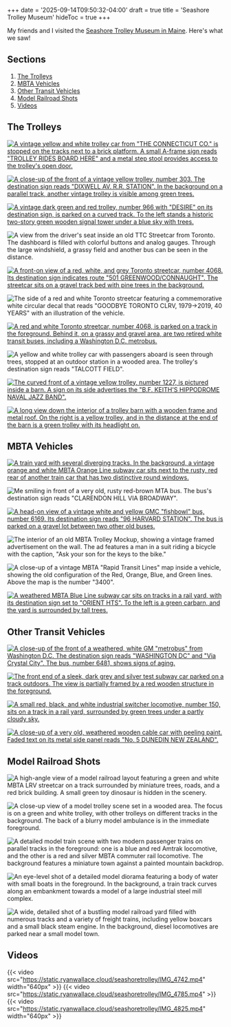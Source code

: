 +++
date = '2025-09-14T09:50:32-04:00'
draft = true
title = 'Seashore Trolley Museum'
hideToc = true
+++

My friends and I visited the [Seashore Trolley Museum in Maine](http://www.trolleymuseum.org/).
Here's what we saw!

## Sections

1. [The Trolleys](#the-trolleys)
2. [MBTA Vehicles](#mbta-vehicles)
3. [Other Transit Vehicles](#other-transit-vehicles)
4. [Model Railroad Shots](#model-railroad-shots)
5. [Videos](#videos)

## The Trolleys

[![A vintage yellow and white trolley car from "THE CONNECTICUT CO." is stopped on the tracks next to a brick platform. A small A-frame sign reads "TROLLEY RIDES BOARD HERE" and a metal step stool provides access to the trolley's open door.](https://static.ryanwallace.cloud/seashoretrolley/IMG_4740.jpeg)](https://collections.trolleymuseum.org/items/38)

[![A close-up of the front of a vintage yellow trolley, number 303. The destination sign reads "DIXWELL AV. R.R. STATION". In the background on a parallel track, another vintage trolley is visible among green trees.](https://static.ryanwallace.cloud/seashoretrolley/IMG_4741.jpeg)](https://collections.trolleymuseum.org/items/17)

[![A vintage dark green and red trolley, number 966 with "DESIRE" on its destination sign, is parked on a curved track. To the left stands a historic two-story green wooden signal tower under a blue sky with trees.](https://static.ryanwallace.cloud/seashoretrolley/IMG_4745.jpeg)](https://collections.trolleymuseum.org/items/124)

![A view from the driver's seat inside an old TTC Streetcar from Toronto. The dashboard is filled with colorful buttons and analog gauges. Through the large windshield, a grassy field and another bus can be seen in the distance.](https://static.ryanwallace.cloud/seashoretrolley/IMG_4762.jpeg)

[![A front-on view of a red, white, and grey Toronto streetcar, number 4068. Its destination sign indicates route "501 GREENWOOD/CONNAUGHT". The streetcar sits on a gravel track bed with pine trees in the background.](https://static.ryanwallace.cloud/seashoretrolley/IMG_4764.jpeg)](https://collections.trolleymuseum.org/items/326)

![The side of a red and white Toronto streetcar featuring a commemorative white circular decal that reads "GOODBYE TORONTO CLRV, 1979->2019, 40 YEARS" with an illustration of the vehicle.](https://static.ryanwallace.cloud/seashoretrolley/IMG_4765.jpeg)

[![A red and white Toronto streetcar, number 4068, is parked on a track in the foreground. Behind it, on a grassy and gravel area, are two retired white transit buses, including a Washington D.C. metrobus.](https://static.ryanwallace.cloud/seashoretrolley/IMG_4768.jpeg)](https://collections.trolleymuseum.org/items/326)

![A yellow and white trolley car with passengers aboard is seen through trees, stopped at an outdoor station in a wooded area. The trolley's destination sign reads "TALCOTT FIELD".](https://static.ryanwallace.cloud/seashoretrolley/IMG_4781.jpeg)

[![The curved front of a vintage yellow trolley, number 1227, is pictured inside a barn. A sign on its side advertises the "B.F. KEITH'S HIPPODROME NAVAL JAZZ BAND".](https://static.ryanwallace.cloud/seashoretrolley/IMG_4804.jpeg)](https://collections.trolleymuseum.org/items/77)

[![A long view down the interior of a trolley barn with a wooden frame and metal roof. On the right is a yellow trolley, and in the distance at the end of the barn is a green trolley with its headlight on.](https://static.ryanwallace.cloud/seashoretrolley/IMG_4806.jpeg)](https://collections.trolleymuseum.org/items/124)

## MBTA Vehicles

[![A train yard with several diverging tracks. In the background, a vintage orange and white MBTA Orange Line subway car sits next to the rusty, red rear of another train car that has two distinctive round windows.](https://static.ryanwallace.cloud/seashoretrolley/IMG_4746.jpeg)](https://collections.trolleymuseum.org/items/269)

![Me smiling in front of a very old, rusty red-brown MTA bus. The bus's destination sign reads "CLARENDON HILL VIA BROADWAY".](https://static.ryanwallace.cloud/seashoretrolley/IMG_4750.jpeg)

[![A head-on view of a vintage white and yellow GMC "fishbowl" bus, number 6169. Its destination sign reads "96 HARVARD STATION". The bus is parked on a gravel lot between two other old buses.](https://static.ryanwallace.cloud/seashoretrolley/IMG_4771.jpeg)](https://collections.trolleymuseum.org/items/290)

![The interior of an old MBTA Trolley Mockup, showing a vintage framed advertisement on the wall. The ad features a man in a suit riding a bicycle with the caption, "Ask your son for the keys to the bike."](https://static.ryanwallace.cloud/seashoretrolley/IMG_4796.jpeg)

![A close-up of a vintage MBTA "Rapid Transit Lines" map inside a vehicle, showing the old configuration of the Red, Orange, Blue, and Green lines. Above the map is the number "3400".](https://static.ryanwallace.cloud/seashoretrolley/IMG_4797.jpeg)

[![A weathered MBTA Blue Line subway car sits on tracks in a rail yard, with its destination sign set to "ORIENT HTS". To the left is a green carbarn, and the yard is surrounded by tall trees.](https://static.ryanwallace.cloud/seashoretrolley/IMG_4810.jpeg)](https://collections.trolleymuseum.org/items/303)

## Other Transit Vehicles

[![A close-up of the front of a weathered, white GM "metrobus" from Washington D.C. The destination sign reads "WASHINGTON DC" and "Via Crystal City". The bus, number 6481, shows signs of aging.](https://static.ryanwallace.cloud/seashoretrolley/IMG_4761.jpeg)](https://collections.trolleymuseum.org/items/285)

[![The front end of a sleek, dark grey and silver test subway car parked on a track outdoors. The view is partially framed by a red wooden structure in the foreground.](https://static.ryanwallace.cloud/seashoretrolley/IMG_4780.jpeg)](https://collections.trolleymuseum.org/items/293)

[![A small red, black, and white industrial switcher locomotive, number 150, sits on a track in a rail yard, surrounded by green trees under a partly cloudy sky.](https://static.ryanwallace.cloud/seashoretrolley/IMG_4794.jpeg)](https://collections.trolleymuseum.org/items/336)

[![A close-up of a very old, weathered wooden cable car with peeling paint. Faded text on its metal side panel reads "No. 5 DUNEDIN NEW ZEALAND".](https://static.ryanwallace.cloud/seashoretrolley/IMG_4799.jpeg)](https://collections.trolleymuseum.org/items/25)

## Model Railroad Shots

![A high-angle view of a model railroad layout featuring a green and white MBTA LRV streetcar on a track surrounded by miniature trees, roads, and a red brick building. A small green toy dinosaur is hidden in the scenery.](https://static.ryanwallace.cloud/seashoretrolley/IMG_4831.jpeg)

![A close-up view of a model trolley scene set in a wooded area. The focus is on a green and white trolley, with other trolleys on different tracks in the background. The back of a blurry model ambulance is in the immediate foreground.](https://static.ryanwallace.cloud/seashoretrolley/IMG_4835.jpeg)

![A detailed model train scene with two modern passenger trains on parallel tracks in the foreground: one is a blue and red Amtrak locomotive, and the other is a red and silver MBTA commuter rail locomotive. The background features a miniature town against a painted mountain backdrop.](https://static.ryanwallace.cloud/seashoretrolley/IMG_4836.jpeg)

![An eye-level shot of a detailed model diorama featuring a body of water with small boats in the foreground. In the background, a train track curves along an embankment towards a model of a large industrial steel mill complex.](https://static.ryanwallace.cloud/seashoretrolley/IMG_4843.jpeg)

![A wide, detailed shot of a bustling model railroad yard filled with numerous tracks and a variety of freight trains, including yellow boxcars and a small black steam engine. In the background, diesel locomotives are parked near a small model town.](https://static.ryanwallace.cloud/seashoretrolley/IMG_4845.jpeg)

## Videos

{{< video src="https://static.ryanwallace.cloud/seashoretrolley/IMG_4742.mp4" width="640px" >}}
{{< video src="https://static.ryanwallace.cloud/seashoretrolley/IMG_4785.mp4" >}}
{{< video src="https://static.ryanwallace.cloud/seashoretrolley/IMG_4825.mp4" width="640px" >}}

